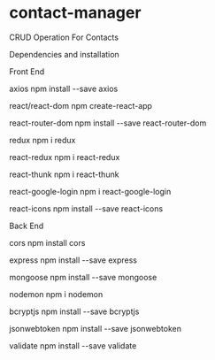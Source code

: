 # contact-manager


CRUD Operation For Contacts 


Dependencies and installation


Front End


axios npm install --save axios

react/react-dom npm create-react-app

react-router-dom npm install --save react-router-dom

redux npm i redux

react-redux npm i react-redux

react-thunk npm i react-thunk

react-google-login npm i react-google-login

react-icons npm install --save react-icons



Back End


cors npm install cors

express npm install --save express

mongoose npm install --save mongoose

nodemon npm i nodemon

bcryptjs npm install --save bcryptjs

jsonwebtoken npm install --save jsonwebtoken

validate npm install --save validate


